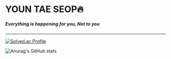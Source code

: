 # YOUN TAE SEOP🔥
##### Everything is happening for you, Not to you
---

[![Solved.ac Profile](http://mazassumnida.wtf/api/v2/generate_badge?boj=yountae0214)](https://solved.ac/yountae0214/)

![Anurag's GitHub stats](https://github-readme-stats.vercel.app/api?username=yountaeseop&show_icons=true&theme=radical)

<!--
**yountaeseop/yountaeseop** is a ✨ _special_ ✨ repository because its `README.md` (this file) appears on your GitHub profile.

Here are some ideas to get you started:

- 🔭 I’m currently working on ...
- 🌱 I’m currently learning ...
- 👯 I’m looking to collaborate on ...
- 🤔 I’m looking for help with ...
- 💬 Ask me about ...
- 📫 How to reach me: ...
- 😄 Pronouns: ...
- ⚡ Fun fact: ...
-->
